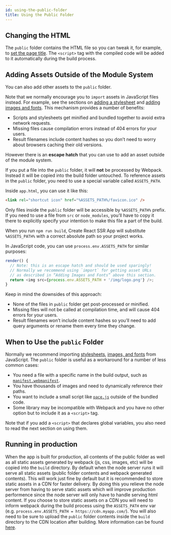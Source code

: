 ```yaml
---
id: using-the-public-folder
title: Using the Public Folder
---
```


## Changing the HTML

The `public` folder contains the HTML file so you can tweak it, for example, to [set the page title](title-and-meta-tags.md).
The `<script>` tag with the compiled code will be added to it automatically during the build process.

## Adding Assets Outside of the Module System

You can also add other assets to the `public` folder.

Note that we normally encourage you to `import` assets in JavaScript files instead.
For example, see the sections on [adding a stylesheet](adding-a-stylesheet.md) and [adding images and fonts](adding-images-fonts-and-files.md).
This mechanism provides a number of benefits:

- Scripts and stylesheets get minified and bundled together to avoid extra network requests.
- Missing files cause compilation errors instead of 404 errors for your users.
- Result filenames include content hashes so you don’t need to worry about browsers caching their old versions.

However there is an **escape hatch** that you can use to add an asset outside of the module system.

If you put a file into the `public` folder, it will **not** be processed by Webpack. Instead it will be copied into the build folder untouched. To reference assets in the `public` folder, you need to use a special variable called `ASSETS_PATH`.

Inside `app.html`, you can use it like this:

```html
<link rel="shortcut icon" href="%ASSETS_PATH%/favicon.ico" />
```

Only files inside the `public` folder will be accessible by `%ASSETS_PATH%` prefix. If you need to use a file from `src` or `node_modules`, you’ll have to copy it there to explicitly specify your intention to make this file a part of the build.

When you run `npm run build`, Create React SSR App will substitute `%ASSETS_PATH%` with a correct absolute path so your project works.

In JavaScript code, you can use `process.env.ASSETS_PATH` for similar purposes:

```js
render() {
  // Note: this is an escape hatch and should be used sparingly!
  // Normally we recommend using `import` for getting asset URLs
  // as described in “Adding Images and Fonts” above this section.
  return <img src={process.env.ASSETS_PATH + '/img/logo.png'} />;
}
```

Keep in mind the downsides of this approach:

- None of the files in `public` folder get post-processed or minified.
- Missing files will not be called at compilation time, and will cause 404 errors for your users.
- Result filenames won’t include content hashes so you’ll need to add query arguments or rename them every time they change.

## When to Use the `public` Folder

Normally we recommend importing [stylesheets](adding-a-stylesheet.md), [images, and fonts](adding-images-fonts-and-files.md) from JavaScript.
The `public` folder is useful as a workaround for a number of less common cases:

- You need a file with a specific name in the build output, such as [`manifest.webmanifest`](https://developer.mozilla.org/en-US/docs/Web/Manifest).
- You have thousands of images and need to dynamically reference their paths.
- You want to include a small script like [`pace.js`](https://github.hubspot.com/pace/docs/welcome/) outside of the bundled code.
- Some library may be incompatible with Webpack and you have no other option but to include it as a `<script>` tag.

Note that if you add a `<script>` that declares global variables, you also need to read the next section on using them.

## Running in production

When the app is built for production, all contents of the public folder as well as all static assets generated by webpack (js, css, images, etc) will be copied into the `build` directory. By default when the node server runs it will serve all static assets (public folder contents and webpack generated contents). This will work just fine by default but it is recommended to store static assets in a CDN for faster delivery. By doing this you relieve the node server from having to serve static assets which will improve production performence since the node server will only have to handle serving html content. If you choose to store static assets on a CDN you will need to inform webpack during the build process using the `ASSETS_PATH` env var (e.g. `process.env.ASSETS_PATH = https://cdn.myapp.com/`). You will also need to be sure to upload the `public` folder contents inside the `build` directory to the CDN location after building. More information can be found [here](deployment.md).
